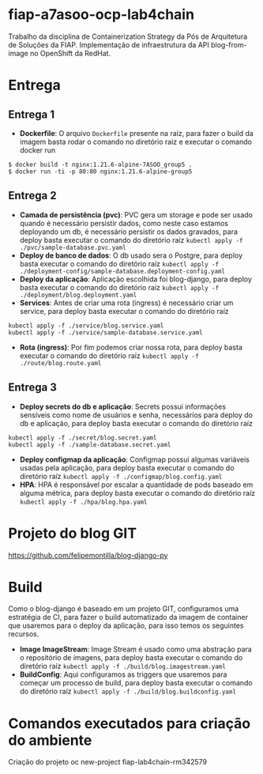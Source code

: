 # fiap-a7asoo-ocp-lab4chain
Trabalho da disciplina de Containerization Strategy da Pós de Arquitetura de Soluções da FIAP. Implementação de infraestrutura da API blog-from-image no OpenShift da RedHat.

# Entrega

## Entrega 1

- **Dockerfile**: O arquivo `Dockerfile` presente na raíz, para fazer o 
build da imagem basta rodar o comando no diretório raiz e executar o comando docker run
```
$ docker build -t nginx:1.21.6-alpine-7ASOO_group5 .
$ docker run -ti -p 80:80 nginx:1.21.6-alpine-group5
```

## Entrega 2
- **Camada de persistência (pvc)**: PVC gera um storage e pode ser usado quando é necessário persistir dados, como neste caso estamos deployando um db, é necessário persistir os dados gravados, para deploy basta executar o comando do diretório raíz `kubectl apply -f ./pvc/sample-database.pvc.yaml`
- **Deploy de banco de dados**: O db usado sera o Postgre, para deploy basta executar o comando do diretório raíz `kubectl apply -f ./deployment-config/sample-database.deployment-config.yaml`
- **Deploy da aplicação**: Aplicação escolhida foi blog-django, para deploy basta executar o comando do diretório raíz `kubectl apply -f ./deployment/blog.deployment.yaml`
- **Services**: Antes de criar uma rota (ingress) é necessário criar um service, para deploy basta executar o comando do diretório raíz 
```
kubectl apply -f ./service/blog.service.yaml
kubectl apply -f ./service/sample-database.service.yaml
```
- **Rota (ingress)**: Por fim podemos criar nossa rota, para deploy basta executar o comando do diretório raíz `kubectl apply -f ./route/blog.route.yaml`


## Entrega 3
- **Deploy secrets do db e aplicação**: Secrets possui informações sensíveis como nome de usuários e senha, necessários para deploy do db e aplicação, para deploy basta executar o comando do diretório raíz 
```
kubectl apply -f ./secret/blog.secret.yaml
kubectl apply -f ./sample-database.secret.yaml
```
- **Deploy configmap da aplicação**: Configmap possui algumas variáveis usadas pela aplicação, para deploy basta executar o comando do diretório raíz `kubectl apply -f ./configmap/blog.config.yaml`
- **HPA**: HPA é responsável por escalar a quantidade de pods baseado em alguma métrica, para deploy basta executar o comando do diretório raíz `kubectl apply -f ./hpa/blog.hpa.yaml`


# Projeto do blog GIT
https://github.com/felipemontilla/blog-django-py


# Build
Como o blog-django é baseado em um projeto GIT, configuramos uma estratégia de CI, para fazer o build automatizado da imagem de container que usaremos para o deploy da aplicação, para isso temos os seguintes recursos.
- **Image ImageStream**: Image Stream é usado como uma abstração para o repositório de imagens, para deploy basta executar o comando do diretório raíz `kubectl apply -f ./build/blog.imagestream.yaml`
- **BuildConfig**: Aqui configuramos as triggers que usaremos para começar um processo de build, para deploy basta executar o comando do diretório raíz `kubectl apply -f ./build/blog.buildconfig.yaml`


# Comandos executados para criação do ambiente
Criação do projeto
oc new-project fiap-lab4chain-rm342579
